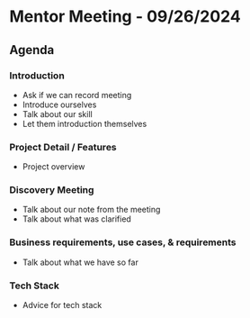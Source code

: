 # Mentor Meeting - 09/26/2024

## Agenda
### Introduction
- Ask if we can record meeting
- Introduce ourselves
- Talk about our skill
- Let them introduction themselves

### Project Detail / Features
- Project overview

### Discovery Meeting
- Talk about our note from the meeting
- Talk about what was clarified 

### Business requirements, use cases, & requirements
- Talk about what we have so far

### Tech Stack
- Advice for tech stack

